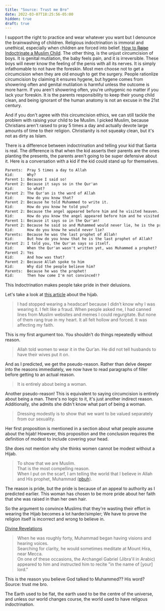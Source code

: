 ```yaml
---
title: "Source: Trust me Bro"
date: 2022-03-07T18:25:56-05:00
hidden: true
draft: true
---
```


I support the right to practice and wear whatever you want but I denounce the
brainwashing of children. Religious indoctrination is immoral and unethical, especially
when children are forced into belief. [How to ~~Raise~~ Indoctrinate a Muslim Child](https://www.wikihow.com/Raise-a-Muslim-Child).
The other thing, is the unjust circumcision of boys. It is genital mutilation, the baby feels pain,
and it is irreversible. These boys will never know the feeling of the penis with all its nerves.
It is simply infathomable to not have the foreskin. Most men choose not to get a circumcision when they
are old enough to get the surgery. People rationlize circumcision by claiming it ensures hygene,
but hygene comes from showering often and genital mutilation is harmful unless the outcome is more harm.
If you aren't showering often, you're unhygenic no matter if you lack your foreskin. It is the parents
responsibility to keep their young child clean, and being ignorant of the human anatomy is not an excuse
in the 21st century.

And if you don't agree with this circumcision ethics, we can still tackle the problem with raising your child
to be Muslim. I picked Muslim, because Christians aren't raised to pray 5 times a day and actually devote
large amounts of time to their religion. Christianity is not squeaky clean, but it's not as dirty as Islam.

There is a difference between indoctrination and telling your kid that Santa is real.
The difference is that when the kid asserts their parents are the ones planting the presents, the parents
aren't going to be super defensive about it. Here is a conversation with a kid if the kid could stand up for themselves.

```txt
Parents:  Pray 5 times a day to Allah
Kid:      Why?
Parent 1: Because I said so!
Parent 2: Because it says so in the Qur'an
Kid:      So what?
Parent 2: The Qur'an is the word of Allah
Kid:      How do you know that?
Parent 2: Because he told Muhammed to write it.
Kid:      How do you know he told you?
Parent 2: Because the angel appeared before him and he visited heaven.
Kid:      How do you know the angel appeared before him and he visited heaven?
Parent 1: Because it says so in the Qur'an!
Parent 2: Because he said so and Muhammed would never lie, he is the prophet
Kid:      How do you know he would never lie?
Parents:  Because he was the last prophet of Allah!
Kid:      But how do you know that he is the last prophet of Allah?
Parent 2: I told you, the Qur'an says so itself.
Kid:      When the Qur'an wasn't written yet, was Muhammed a prophet?
Parent 2: Yes
Kid:      And how was that?
Parent 2: Because Allah spoke to him
Kid:      Why did the people believe him?
Parents:  Because he was the prophet!
Kid:      Then how come I'm not convinced!?
```

This Indoctrination makes people take pride in their delusions.

Let's take a look at [this article](https://medium.com/interfaith-now/why-do-muslim-women-wear-hijab-8d0cd811e2b1) about the hijab.

> I had stopped wearing a headscarf because I didn’t know why I was wearing it.
> I felt like a fraud. When people asked me, I had canned lines from Muslim websites and memes I could regurgitate.
> But none of them rang true in my heart. It all felt hollow and forced. It was affecting my faith.

This is my first argument too. You shouldn't do things repeatedly without reason.

> Allah told women to wear it in the Qur’an. He did not tell husbands to have their wives put it on.

And as I predicted, we get the pseudo-reason. Rather than delve deeper into the reasons immediately,
we now have to read paragraphs of filler before getting to an actual reason.

> It is entirely about being a woman.

Another pseudo-reason! This is equivalent to saying circumcision is entirely about being a man.
There's no logic to it, it's just another indirect reason. Additionally, she admits she didn't
know what part of being a woman.

> Dressing modestly is to show that we want to be valued separately from our sexuality.

Her first proposition is mentioned in a section about what people assume about the hijab!
However, this proposition and the conclusion requires the definition of modest to include covering your head.

She does not mention why she thinks women cannot be modest without a Hijab.

> To show that we are Muslim.<br>
> That is the most compelling reason.<br>
> When I put on the scarf, I am telling the world that I believe in Allah and His prophet, Muhammad ([pbuh](https://en.wikipedia.org/wiki/Islamic_honorifics)).

The reason is pride, but the pride is because of an appeal to authority as I predicted earlier.
This woman has chosen to be more pride about her faith that she was raised in than her own hair.

So the argument to convince Muslims that they're wasting their effort in wearing the Hijab becomes a lot harder/simpler;
We have to prove the religion itself is incorrect and wrong to believe in.

[Divine Revelations](https://www.metmuseum.org/learn/educators/curriculum-resources/art-of-the-islamic-world/unit-one/the-prophet-muhammad-and-the-origins-of-islam)

> When he was roughly forty, Muhammad began having visions and hearing voices.<br>
> Searching for clarity, he would sometimes meditate at Mount Hira, near Mecca.<br>
> On one of these occasions, the Archangel Gabriel (Jibra'il in Arabic) appeared to him and instructed him to recite "in the name of [your] lord."

This is the reason you believe God talked to Muhammed?? His word? Source: trust me bro.

The Earth used to be flat, the earth used to be the centre of the universe, and unless our world changes course,
the world used to have religous indoctrination.
